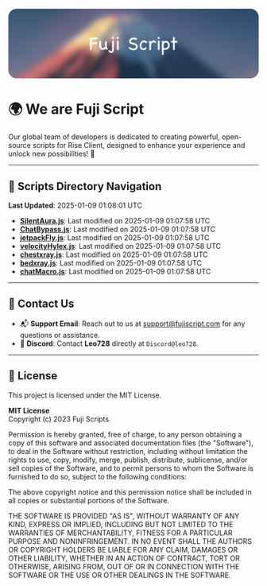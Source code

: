 ![Banner](.github/b.webp)

# 🌍 **We are Fuji Script**

Our global team of developers is dedicated to creating powerful, open-source scripts for Rise Client, designed to enhance your experience and unlock new possibilities! 🌟

---
<!-- SCRIPTS_NAVIGATION_START -->
## 📂 **Scripts Directory Navigation**

**Last Updated**: 2025-01-09 01:08:01 UTC

- **[SilentAura.js](scripts/SilentAura.js)**: Last modified on 2025-01-09 01:07:58 UTC
- **[ChatBypass.js](scripts/ChatBypass.js)**: Last modified on 2025-01-09 01:07:58 UTC
- **[jetpackFly.js](scripts/jetpackFly.js)**: Last modified on 2025-01-09 01:07:58 UTC
- **[velocityHylex.js](scripts/velocityHylex.js)**: Last modified on 2025-01-09 01:07:58 UTC
- **[chestxray.js](scripts/chestxray.js)**: Last modified on 2025-01-09 01:07:58 UTC
- **[bedxray.js](scripts/bedxray.js)**: Last modified on 2025-01-09 01:07:58 UTC
- **[chatMacro.js](scripts/chatMacro.js)**: Last modified on 2025-01-09 01:07:58 UTC

<!-- SCRIPTS_NAVIGATION_END -->

---

## 💬 **Contact Us**  
- 📬 **Support Email**: Reach out to us at [support@fujiscript.com](mailto:support@fujiscript.com) for any questions or assistance.  
- 💬 **Discord**: Contact **Leo728** directly at `Discord@leo728`.

---

## 📜 **License**

This project is licensed under the MIT License.  

**MIT License**  
Copyright (c) 2023 Fuji Scripts  

Permission is hereby granted, free of charge, to any person obtaining a copy of this software and associated documentation files (the "Software"), to deal in the Software without restriction, including without limitation the rights to use, copy, modify, merge, publish, distribute, sublicense, and/or sell copies of the Software, and to permit persons to whom the Software is furnished to do so, subject to the following conditions:  

The above copyright notice and this permission notice shall be included in all copies or substantial portions of the Software.  

THE SOFTWARE IS PROVIDED "AS IS", WITHOUT WARRANTY OF ANY KIND, EXPRESS OR IMPLIED, INCLUDING BUT NOT LIMITED TO THE WARRANTIES OF MERCHANTABILITY, FITNESS FOR A PARTICULAR PURPOSE AND NONINFRINGEMENT. IN NO EVENT SHALL THE AUTHORS OR COPYRIGHT HOLDERS BE LIABLE FOR ANY CLAIM, DAMAGES OR OTHER LIABILITY, WHETHER IN AN ACTION OF CONTRACT, TORT OR OTHERWISE, ARISING FROM, OUT OF OR IN CONNECTION WITH THE SOFTWARE OR THE USE OR OTHER DEALINGS IN THE SOFTWARE.  
